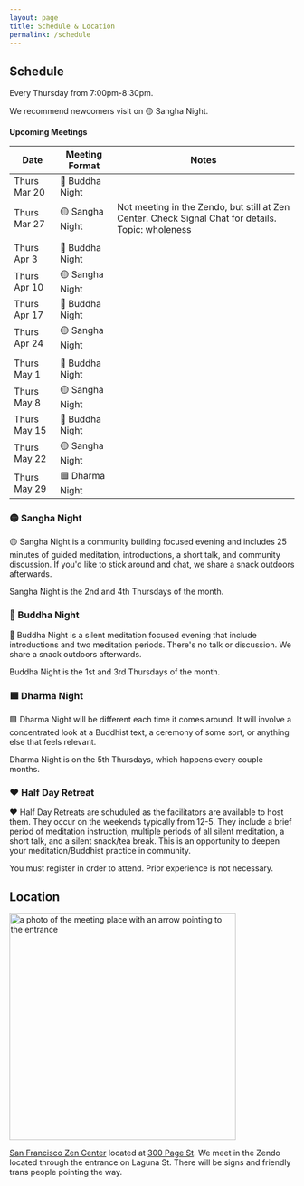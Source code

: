 ```yaml
---
layout: page
title: Schedule & Location
permalink: /schedule
---
```


## Schedule

Every Thursday from 7:00pm-8:30pm.

We recommend newcomers visit on 🟡 Sangha Night. 

**Upcoming Meetings**

<div class="special_table"></div>

| Date         | Meeting Format  | Notes |
|--------------|-----------------|-------|
| Thurs Mar 20 | 🔷 Buddha Night | 
| Thurs Mar 27 | 🟡 Sangha Night | Not meeting in the Zendo, but still at Zen Center. Check Signal Chat for details. Topic: wholeness
| | | 
| Thurs Apr 3  | 🔷 Buddha Night | 
| Thurs Apr 10 | 🟡 Sangha Night | 
| Thurs Apr 17 | 🔷 Buddha Night | 
| Thurs Apr 24 | 🟡 Sangha Night | 
| | | 
| Thurs May 1  | 🔷 Buddha Night | 
| Thurs May 8  | 🟡 Sangha Night | 
| Thurs May 15 | 🔷 Buddha Night | 
| Thurs May 22 | 🟡 Sangha Night | 
| Thurs May 29 | 🟩 Dharma Night | 


### 🟡 Sangha Night

🟡 Sangha Night is a community building focused evening and includes 25 minutes of guided meditation, introductions, a short talk, and community discussion. If you'd like to stick around and chat, we share a snack outdoors afterwards.

Sangha Night is the 2nd and 4th Thursdays of the month.

### 🔷 Buddha Night

🔷 Buddha Night is a silent meditation focused evening that include introductions and two meditation periods. There's no talk or discussion. We share a snack outdoors afterwards.

Buddha Night is the 1st and 3rd Thursdays of the month.


### 🟩 Dharma Night 

🟩 Dharma Night will be different each time it comes around. It will involve a concentrated look at a Buddhist text, a ceremony of some sort, or anything else that feels relevant. 

Dharma Night is on the 5th Thursdays, which happens every couple months. 

### ♥️ Half Day Retreat

♥️ Half Day Retreats are schuduled as the facilitators are available to host them. They occur on the weekends typically from 12-5. They include a brief period of meditation instruction, multiple periods of all silent meditation, a short talk, and a silent snack/tea break. This is an opportunity to deepen your meditation/Buddhist practice in community.

You must register in order to attend. Prior experience is not necessary.



## Location

<img src="images/San_Francisco_Zen_Center.jpg" alt="a photo of the meeting place with an arrow pointing to the entrance" width="400px"/>

[San Francisco Zen Center](https://sfzc.org) located at [300 Page St](https://goo.gl/maps/1tYkRHUwu3E2i5rz5). We meet in the Zendo located through the entrance on Laguna St. There will be signs and friendly trans people pointing the way.

